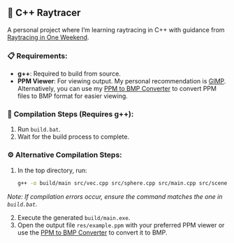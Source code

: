 ## 🌟 C++ Raytracer  
A personal project where I’m learning raytracing in C++ with guidance from [Raytracing in One Weekend](https://raytracing.github.io/books/RayTracingInOneWeekend.html).  

### 📋 Requirements:
- **g++**: Required to build from source.
- **PPM Viewer**: For viewing output. My personal recommendation is [GIMP](https://www.gimp.org/).  
  Alternatively, you can use my [PPM to BMP Converter](https://github.com/jackmay942149/ppm2bmp-converter) to convert PPM files to BMP format for easier viewing.

### 🔧 **Compilation Steps (Requires g++):**
1. Run `build.bat`.
2. Wait for the build process to complete.

### ⚙️ **Alternative Compilation Steps:**
1. In the top directory, run:
   ```bash
   g++ -o build/main src/vec.cpp src/sphere.cpp src/main.cpp src/scene.cpp src/rand.cpp src/material.cpp
*Note: If compilation errors occur, ensure the command matches the one in `build.bat`.*

2. Execute the generated `build/main.exe`.
3. Open the output file `res/example.ppm` with your preferred PPM viewer or use the [PPM to BMP Converter](https://github.com/jackmay942149/ppm2bmp-converter) to convert it to BMP.
